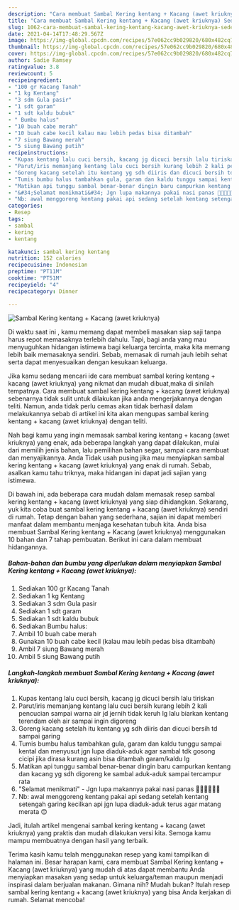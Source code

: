 ```yaml
---
description: "Cara membuat Sambal Kering kentang + Kacang (awet kriuknya) Sederhana Untuk Jualan"
title: "Cara membuat Sambal Kering kentang + Kacang (awet kriuknya) Sederhana Untuk Jualan"
slug: 1062-cara-membuat-sambal-kering-kentang-kacang-awet-kriuknya-sederhana-untuk-jualan
date: 2021-04-14T17:48:29.567Z
image: https://img-global.cpcdn.com/recipes/57e062cc9b029820/680x482cq70/sambal-kering-kentang-kacang-awet-kriuknya-foto-resep-utama.jpg
thumbnail: https://img-global.cpcdn.com/recipes/57e062cc9b029820/680x482cq70/sambal-kering-kentang-kacang-awet-kriuknya-foto-resep-utama.jpg
cover: https://img-global.cpcdn.com/recipes/57e062cc9b029820/680x482cq70/sambal-kering-kentang-kacang-awet-kriuknya-foto-resep-utama.jpg
author: Sadie Ramsey
ratingvalue: 3.8
reviewcount: 5
recipeingredient:
- "100 gr Kacang Tanah"
- "1 kg Kentang"
- "3 sdm Gula pasir"
- "1 sdt garam"
- "1 sdt kaldu bubuk"
- " Bumbu halus"
- "10 buah cabe merah"
- "10 buah cabe kecil kalau mau lebih pedas bisa ditambah"
- "7 siung Bawang merah"
- "5 siung Bawang putih"
recipeinstructions:
- "Kupas kentang lalu cuci bersih, kacang jg dicuci bersih lalu tiriskan"
- "Parut/iris memanjang kentang lalu cuci bersih kurang lebih 2 kali pencucian sampai warna air jd jernih tidak keruh lg lalu biarkan kentang terendam oleh air sampai ingin digoreng"
- "Goreng kacang setelah itu kentang yg sdh diiris dan dicuci bersih td sampai garing"
- "Tumis bumbu halus tambahkan gula, garam dan kaldu tunggu sampai kental dan menyusut jgn lupa diaduk-aduk agar sambal tdk gosong cicipi jika dirasa kurang asin bisa ditambah garam/kaldu lg"
- "Matikan api tunggu sambal benar-benar dingin baru campurkan kentang dan kacang yg sdh digoreng ke sambal aduk-aduk sampai tercampur rata"
- "&#34;Selamat menikmati&#34; Jgn lupa makannya pakai nasi panas 👌🏻👌🏻👌🏻"
- "Nb: awal menggoreng kentang pakai api sedang setelah kentang setengah garing kecilkan api jgn lupa diaduk-aduk terus agar matang merata 😊"
categories:
- Resep
tags:
- sambal
- kering
- kentang

katakunci: sambal kering kentang 
nutrition: 152 calories
recipecuisine: Indonesian
preptime: "PT11M"
cooktime: "PT51M"
recipeyield: "4"
recipecategory: Dinner

---
```



![Sambal Kering kentang + Kacang (awet kriuknya)](https://img-global.cpcdn.com/recipes/57e062cc9b029820/680x482cq70/sambal-kering-kentang-kacang-awet-kriuknya-foto-resep-utama.jpg)

Di waktu  saat ini , kamu memang dapat membeli masakan siap saji tanpa harus repot memasaknya terlebih dahulu. Tapi, bagi anda yang mau menyuguhkan hidangan istimewa bagi keluarga tercinta, maka kita memang lebih baik memasaknya sendiri. Sebab, memasak di rumah jauh lebih sehat serta dapat menyesuaikan dengan kesukaan keluarga.

Jika kamu sedang mencari ide cara membuat sambal kering kentang + kacang (awet kriuknya) yang nikmat dan mudah dibuat,maka di sinilah tempatnya. Cara membuat sambal kering kentang + kacang (awet kriuknya)  sebenarnya tidak sulit untuk dilakukan jika anda mengerjakannya dengan teliti. Namun, anda tidak perlu cemas akan tidak berhasil dalam melakukannya 
sebab di artikel ini kita akan mengupas sambal kering kentang + kacang (awet kriuknya) dengan teliti.  



Nah bagi kamu yang ingin memasak sambal kering kentang + kacang (awet kriuknya) yang enak, ada beberapa langkah yang dapat dilakukan, mulai dari memilih jenis bahan, lalu pemilihan bahan segar, sampai cara membuat dan menyajikannya. Anda Tidak usah pusing jika mau menyiapkan sambal kering kentang + kacang (awet kriuknya) yang enak di rumah. Sebab, asalkan kamu  tahu triknya, maka hidangan ini dapat jadi sajian yang istimewa.

Di bawah ini, ada beberapa cara mudah dalam memasak resep sambal kering kentang + kacang (awet kriuknya) yang siap dihidangkan. Sekarang, yuk kita coba buat sambal kering kentang + kacang (awet kriuknya) sendiri di rumah. Tetap dengan bahan yang sederhana, sajian ini dapat memberi manfaat dalam membantu menjaga kesehatan tubuh kita. Anda bisa membuat Sambal Kering kentang + Kacang (awet kriuknya) menggunakan 10 bahan dan 7 tahap pembuatan. Berikut ini cara dalam membuat hidangannya.

<!--inarticleads1-->

##### Bahan-bahan dan bumbu yang diperlukan dalam menyiapkan Sambal Kering kentang + Kacang (awet kriuknya):

1. Sediakan 100 gr Kacang Tanah
1. Sediakan 1 kg Kentang
1. Sediakan 3 sdm Gula pasir
1. Sediakan 1 sdt garam
1. Sediakan 1 sdt kaldu bubuk
1. Sediakan  Bumbu halus:
1. Ambil 10 buah cabe merah
1. Gunakan 10 buah cabe kecil (kalau mau lebih pedas bisa ditambah)
1. Ambil 7 siung Bawang merah
1. Ambil 5 siung Bawang putih




<!--inarticleads2-->

##### Langkah-langkah membuat Sambal Kering kentang + Kacang (awet kriuknya):

1. Kupas kentang lalu cuci bersih, kacang jg dicuci bersih lalu tiriskan
1. Parut/iris memanjang kentang lalu cuci bersih kurang lebih 2 kali pencucian sampai warna air jd jernih tidak keruh lg lalu biarkan kentang terendam oleh air sampai ingin digoreng
1. Goreng kacang setelah itu kentang yg sdh diiris dan dicuci bersih td sampai garing
1. Tumis bumbu halus tambahkan gula, garam dan kaldu tunggu sampai kental dan menyusut jgn lupa diaduk-aduk agar sambal tdk gosong cicipi jika dirasa kurang asin bisa ditambah garam/kaldu lg
1. Matikan api tunggu sambal benar-benar dingin baru campurkan kentang dan kacang yg sdh digoreng ke sambal aduk-aduk sampai tercampur rata
1. &#34;Selamat menikmati&#34; - Jgn lupa makannya pakai nasi panas 👌🏻👌🏻👌🏻
1. Nb: awal menggoreng kentang pakai api sedang setelah kentang setengah garing kecilkan api jgn lupa diaduk-aduk terus agar matang merata 😊




Jadi, itulah artikel mengenai  sambal kering kentang + kacang (awet kriuknya)  yang praktis dan mudah dilakukan versi kita. Semoga kamu mampu membuatnya dengan hasil yang terbaik. 

Terima kasih kamu telah menggunakan resep yang kami tampilkan di halaman ini. Besar harapan kami, cara membuat  Sambal Kering kentang + Kacang (awet kriuknya) yang mudah di atas dapat membantu Anda menyiapkan masakan yang sedap untuk keluarga/teman maupun menjadi inspirasi dalam berjualan makanan. Gimana nih? Mudah bukan? Itulah resep sambal kering kentang + kacang (awet kriuknya) yang bisa Anda kerjakan di rumah. Selamat mencoba!

